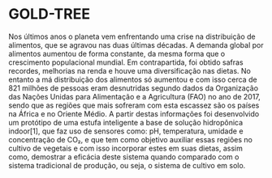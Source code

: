 # GOLD-TREE
Nos últimos anos o planeta vem enfrentando uma crise na distribuição de alimentos, que se agravou nas duas últimas décadas. A demanda global por alimentos aumentou de forma constante, da mesma forma que o crescimento populacional mundial. Em contrapartida, foi obtido safras recordes, melhorias na renda e houve uma diversificação nas dietas. No entanto a má distribuição dos alimentos só aumentou e com isso cerca de 821 milhões de pessoas eram desnutridas segundo dados da Organização das Nações Unidas para Alimentação e a Agricultura (FAO) no ano de 2017, sendo que as regiões que mais sofreram com esta escassez são os países na África e no Oriente Médio. A partir destas informações foi desenvolvido um protótipo de uma estufa inteligente a base de solução hidropônica indoor[1], que faz uso de sensores como: pH, temperatura, umidade e concentração de CO₂, e que tem como objetivo auxiliar essas regiões no cultivo de vegetais e com isso incorporar estes em suas dietas, assim como, demostrar a eficácia deste sistema quando comparado com o sistema tradicional de produção, ou seja, o sistema de cultivo em solo.
